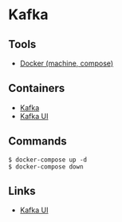 # Kafka

## Tools
+ [Docker (machine, compose)](https://www.docker.com/get-started)

## Containers
+ [Kafka](https://hub.docker.com/r/confluentinc/cp-kafka)
+ [Kafka UI](https://hub.docker.com/r/provectuslabs/kafka-ui)

## Commands
```
$ docker-compose up -d
$ docker-compose down
```

## Links
+ [Kafka UI](http://localhost:8080)